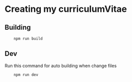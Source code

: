# Creating my curriculumVitae

## Building

```
    npm run build
```

## Dev

Run this command for auto building when change files

```
    npm run dev
```
